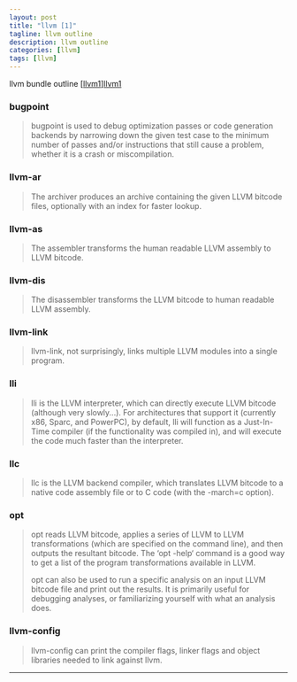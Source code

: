 ```yaml
---
layout: post
title: "llvm [1]"
tagline: llvm outline
description: llvm outline
categories: [llvm]
tags: [llvm]
---
```


llvm bundle outline [[llvm1]][llvm1]

### bugpoint

> bugpoint is used to debug optimization passes or code generation 
backends by narrowing down the given test case to the minimum number
of passes and/or instructions that still cause a problem, whether it 
is a crash or miscompilation. 

### llvm-ar

> The archiver produces an archive containing the given LLVM bitcode 
files, optionally with an index for faster lookup.

### llvm-as

> The assembler transforms the human readable LLVM assembly to LLVM 
bitcode.

### llvm-dis

> The disassembler transforms the LLVM bitcode to human readable LLVM 
assembly.

### llvm-link

> llvm-link, not surprisingly, links multiple LLVM modules into a 
single program.

### lli

> lli is the LLVM interpreter, which can directly execute LLVM bitcode 
(although very slowly...). For architectures that support it 
(currently x86, Sparc, and PowerPC), by default, lli will function as 
a Just-In-Time compiler (if the functionality was compiled in), and 
will execute the code much faster than the interpreter.

### llc

> llc is the LLVM backend compiler, which translates LLVM bitcode to a 
native code assembly file or to C code (with the -march=c option).

### opt

> opt reads LLVM bitcode, applies a series of LLVM to LLVM 
transformations (which are specified on the command line), and then 
outputs the resultant bitcode. The ‘opt -help‘ command is a good way 
to get a list of the program transformations available in LLVM.
>
> opt can also be used to run a specific analysis on an input LLVM 
bitcode file and print out the results. It is primarily useful for 
debugging analyses, or familiarizing yourself with what an analysis 
does.

### llvm-config

 > llvm-config can print the compiler flags, linker flags and object 
 libraries needed to link against llvm.

-------------------------------------------------------------------
[llvm1]: http://llvm.org/docs/GettingStarted.html#llvm-tools
